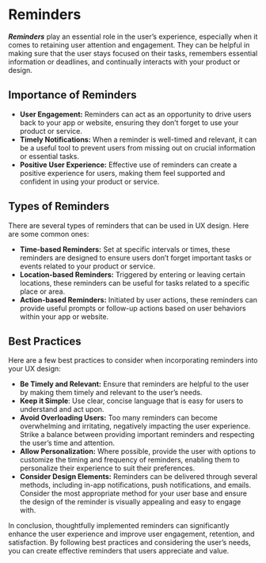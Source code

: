 # Reminders

***Reminders*** play an essential role in the user’s experience, especially when it comes to retaining user attention and engagement. They can be helpful in making sure that the user stays focused on their tasks, remembers essential information or deadlines, and continually interacts with your product or design.

## Importance of Reminders

- **User Engagement:** Reminders can act as an opportunity to drive users back to your app or website, ensuring they don’t forget to use your product or service.
- **Timely Notifications:** When a reminder is well-timed and relevant, it can be a useful tool to prevent users from missing out on crucial information or essential tasks.
- **Positive User Experience:** Effective use of reminders can create a positive experience for users, making them feel supported and confident in using your product or service.

## Types of Reminders

There are several types of reminders that can be used in UX design. Here are some common ones:

- **Time-based Reminders:** Set at specific intervals or times, these reminders are designed to ensure users don’t forget important tasks or events related to your product or service.
- **Location-based Reminders:** Triggered by entering or leaving certain locations, these reminders can be useful for tasks related to a specific place or area.
- **Action-based Reminders:** Initiated by user actions, these reminders can provide useful prompts or follow-up actions based on user behaviors within your app or website.

## Best Practices

Here are a few best practices to consider when incorporating reminders into your UX design:

- **Be Timely and Relevant:** Ensure that reminders are helpful to the user by making them timely and relevant to the user’s needs.
- **Keep it Simple**: Use clear, concise language that is easy for users to understand and act upon.
- **Avoid Overloading Users:** Too many reminders can become overwhelming and irritating, negatively impacting the user experience. Strike a balance between providing important reminders and respecting the user’s time and attention.
- **Allow Personalization:** Where possible, provide the user with options to customize the timing and frequency of reminders, enabling them to personalize their experience to suit their preferences.
- **Consider Design Elements:** Reminders can be delivered through several methods, including in-app notifications, push notifications, and emails. Consider the most appropriate method for your user base and ensure the design of the reminder is visually appealing and easy to engage with.

In conclusion, thoughtfully implemented reminders can significantly enhance the user experience and improve user engagement, retention, and satisfaction. By following best practices and considering the user’s needs, you can create effective reminders that users appreciate and value.
